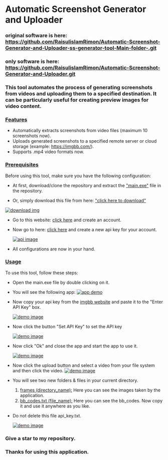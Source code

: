 # Automatic Screenshot Generator and Uploader

### original software is here: https://github.com/RaisulislamRimon/Automatic-Screenshot-Generator-and-Uploader-ss-generator-tool-Main-folder-.git



### only software is here: https://github.com/RaisulislamRimon/Automatic-Screenshot-Generator-and-Uploader.git

### This tool automates the process of generating screenshots from videos and uploading them to a specified destination. It can be particularly useful for creating preview images for video content.

### <u>Features</u>

- Automatically extracts screenshots from video files (maximum 10 screenshots now).
- Uploads generated screenshots to a specified remote server or cloud storage (example: https://imgbb.com/).
- Supports .mp4 video formats now.

### <u>Prerequisites</u>

Before using this tool, make sure you have the following configuration:

- At first, download/clone the repository and extract the <a href="https://github.com/RaisulislamRimon/create-screenshots-from-videos-and-upload-automatically/blob/main/main.exe">"main.exe"</a> file in the repository.

- Or, simply download this file from here: <a href="https://github.com/RaisulislamRimon/create-screenshots-from-videos-and-upload-automatically/blob/main/main.exe">"click here to download"</a>

<a href="https://img001.prntscr.com/file/img001/Un-tlfTgRyanEoHTfMsxfQ.png">
<img src="https://img001.prntscr.com/file/img001/Un-tlfTgRyanEoHTfMsxfQ.png" alt="download img" />
</a>

- Go to this website: <a href="https://imgbb.com/">click here</a> and create an account.

- Now go to here: <a href="https://api.imgbb.com/" target="_blank">click here</a> and create a new api key for your account.

  <a href="https://api.imgbb.com/">
  <img src="https://img001.prntscr.com/file/img001/a7a-06MlTNCgkcmEG0fE-w.png" alt="api image" />
  </a>

- All configurations are now in your hand.

### <u>Usage</u>

To use this tool, follow these steps:

- Open the main.exe file by double clicking on it.
- You will see the following app:
  <a href="https://img001.prntscr.com/file/img001/lXPPIB1_Tw2iKNyBsjArSQ.png" target="_blank">
  <img src="https://img001.prntscr.com/file/img001/lXPPIB1_Tw2iKNyBsjArSQ.png" alt="app demo" />
  </a>

- Now copy your api key from the <a href="https://api.imgbb.com/" target="_blank">imgbb website</a> and paste it to the "Enter API Key" box.

  <a href="https://img001.prntscr.com/file/img001/JvQ70KAvQQaCHU06eH5TBg.png">
  <img src="https://img001.prntscr.com/file/img001/JvQ70KAvQQaCHU06eH5TBg.png" alt="demo image"/>
  </a>

- Now click the button "Set API Key" to set the API key

  <a href="https://img001.prntscr.com/file/img001/nO4SlXUQRY2RhzRpVkvg0g.png">
  <img src="https://img001.prntscr.com/file/img001/nO4SlXUQRY2RhzRpVkvg0g.png" alt="demo image"/>
  </a>

- Now click "Ok" and close the app and start the app to use it.

  <a href="https://img001.prntscr.com/file/img001/mErPZv2eRnu3uqarqaB67Q.png">
    <img src="https://img001.prntscr.com/file/img001/mErPZv2eRnu3uqarqaB67Q.png" alt="demo image"/>
    </a>

- Now click the upload button and select a video from your file system and then click the video.
  <a href="https://img001.prntscr.com/file/img001/Ua8DX1BUSxORh20JTY_vEg.png">
  <img src="https://img001.prntscr.com/file/img001/Ua8DX1BUSxORh20JTY_vEg.png" alt="demo image"/>
  </a>

- You will see two new folders & files in your current directory.

  1. <u>frames (directory_name):</u>
     Here you can see the images taken by the application.
  2. <u>bb_codes.txt (file_name):</u>
     Here you can see the bb_codes. Now copy it and use it anywhere as you like.

- Do not delete this file api_key.txt.

  <a href="https://img001.prntscr.com/file/img001/5s_9MQsgQOmEu6_iV2ZB7A.png">
  <img src="https://img001.prntscr.com/file/img001/5s_9MQsgQOmEu6_iV2ZB7A.png" alt="demo image">
  </a>

### Give a star to my repository.

### Thanks for using this application.
